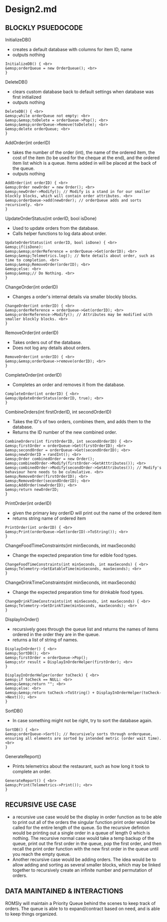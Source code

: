 <h1>Design2.md</h1>

<h2>BLOCKLY PSUEDOCODE</h2>

InitializeDB()
- creates a default database with columns for item ID, name
- outputs nothing

```
InitializeDB() { <br>
&emsp;orderQueue = new OrderQueue(); <br>
} 
```

DeleteDB()
- clears custom database back to default settings when database was first initialized
- outputs nothing

```
DeleteDB() { <br>
&emsp;while orderQueue not empty: <br>
&emsp;&emsp;toDelete = orderQueue->Pop(); <br>
&emsp;&emsp;orderQueue->Remove(toDelete); <br>
&emsp;delete orderQueue; <br>
}
```

AddOrder(int orderID) 
- takes the number of the order (int), the name of the ordered item, the cost of the item (to be used for the cheque at the end), and the ordered item list which is a queue. Items added in will be placed at the back of the queue.
- outputs nothing

```
AddOrder(int orderID) { <br>
&emsp;Order newOrder = new Order(); <br>
&emsp;newOrder->Modify(); // Modify is a stand in for our smaller blockly blocks, which will contain order attributes. <br>
&emsp;orderQueue->add(newOrder); // orderQueue adds and sorts recursively. <br>
}
```

UpdateOrderStatus(int orderID, bool isDone)
- Used to update orders from the database. 
- Calls helper functions to log data about order.

```
UpdateOrderStatus(int orderID, bool isDone) { <br>
&emsp;if(isDone):
&emsp;&emsp;orderReference = orderQueue->Get(orderID); <br>
&emsp;&emsp;Telemetrics.log(); // Note details about order, such as time to completion. <br>
&emsp;&emsp;RemoveOrder(orderID); <br>
&emsp;else: <br>
&emsp;&emsp;// Do Nothing. <br>
}
```

ChangeOrder(int orderID)
- Changes a order's internal details via smaller blockly blocks.

```
ChangeOrder(int orderID) { <br>
&emsp;orderReference = orderQueue->Get(orderID); <br>
&emsp;orderReference->Modify(); // Attributes may be modified with smaller blockly blocks. <br>
}
```

RemoveOrder(int orderID)
- Takes orders out of the database.
- Does not log any details about orders.

```
RemoveOrder(int orderID) { <br>
&emsp;&emsp;orderQueue->remove(orderID); <br>
}
```

CompleteOrder(int orderID)
- Completes an order and removes it from the database.

```
CompleteOrder(int orderID) { <br>
&emsp;UpdateOrderStatus(orderID, true); <br>
}
```

CombineOrders(int firstOrderID, int secondOrderID)
- Takes the ID's of two orders, combines them, and adds them to the database.
- Returns the ID number of the new combined order.

```
CombineOrders(int firstOrderID, int secondOrderID) { <br>
&emsp;firstOrder = orderQueue->Get(firstOrderID); <br>
&emsp;secondOrder = orderQueue->Get(secondOrderID); <br>
&emsp;newOrderID = randInt(); <br>
&emsp;Order combinedOrder = new Order();
&emsp;combinedOrder->Modify(firstOrder->GetAtttributes()); <br>
&emsp;combinedOrder->Modify(secondOrder->GetAttributes()); // Modify's behaviour here needs to be culmulative. <br>
&emsp;RemoveOrder(firstOrderID); <br>
&emsp;RemoveOrder(secondOrderID); <br>
&emsp;AddOrder(newOrderID); <br>
&emsp;return newOrderID;
}
```

PrintOrder(int orderID)
- given the primary key orderID will print out the name of the ordered item
- returns string name of ordered item

```
PrintOrder(int orderID) { <br>
&emsp;Print(orderQueue->Get(orderID)->ToString()); <br>
}
```

ChangeFoodTimeConstraints(int minSeconds, int maxSeconds)
- Change the expected preparation time for edible food types.

```
ChangeFoodTimeConstraints(int minSeconds, int maxSeconds) { <br>
&emsp;Telemetry->SetEatableTime(minSeconds, maxSeconds); <br>
}
```

ChangeDrinkTimeConstraints(int minSeconds, int maxSeconds)
- Change the expected preparation time for drinkable food types.

```
ChangeDrinkTimeConstraints(int minSeconds, int maxSeconds) { <br>
&emsp;Telemetry->SetDrinkTime(minSeconds, maxSeconds); <br>
}
```

DisplayInOrder()
- recursively goes through the queue list and returns the names of items ordered in the order they are in the queue.
- returns a list of string of names.
```
DisplayInOrder() { <br>
&emsp;SortDB(); <br>
&emsp;firstOrder = orderQueue->Pop();
&emsp;str result = DisplayInOrderHelper(firstOrder); <br>
}

DisplayInOrderHelper(order toCheck) { <br>
&emsp;if toCheck == NULL: <br>
&emsp;&emsp;return ""; <br>
&emsp;else: <br>
&emsp;&emsp;return toCheck->ToString() + DisplayInOrderHelper(toCheck->Next()); <br>
}
```

SortDB()
- In case something might not be right, try to sort the database again.

```
SortDB() { <br>
&emsp;orderQueue->Sort(); // Recursively sorts through orderqueue, ensuring all elements are sorted by intended metric (order wait time). <br>
}
```

GenerateReport()
- Prints telemetrics about the restaurant, such as how long it took to complete an order.

```
GenerateReport() { <br>
&emsp;Print(Telemetrics->Print()); <br>
}
```

<h2>RECURSIVE USE CASE</h2>

- a recursive use case would be the display in order function as to be able to print out all of the orders the singular function print order would be called for the entire length of the queue. So the recursive defintion would be printing out a single order in a queue of length 0 which is nothing. The recursive normal case would take a temp backup of the queue, print out the first order in  the queue, pop the first order, and then recall the print order function with the new first order in the queue until you reach the empty queue.
- Another recursive case would be adding orders. The idea would be to allow adding and sorting as several smaller blocks, which may be linked together to recursively create an infinite number and permutation of orders.

<h2>DATA MAINTAINED & INTERACTIONS</h2>

ROMSly will maintain a Priority Queue behind the scenes to keep track of orders. The queue is able to to expand/contract based on need, and is able to keep things organized.
